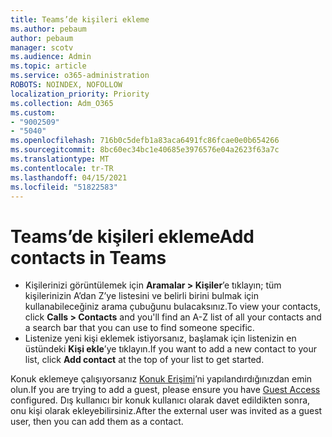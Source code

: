 ```yaml
---
title: Teams’de kişileri ekleme
ms.author: pebaum
author: pebaum
manager: scotv
ms.audience: Admin
ms.topic: article
ms.service: o365-administration
ROBOTS: NOINDEX, NOFOLLOW
localization_priority: Priority
ms.collection: Adm_O365
ms.custom:
- "9002509"
- "5040"
ms.openlocfilehash: 716b0c5defb1a83aca6491fc86fcae0e0b654266
ms.sourcegitcommit: 8bc60ec34bc1e40685e3976576e04a2623f63a7c
ms.translationtype: MT
ms.contentlocale: tr-TR
ms.lasthandoff: 04/15/2021
ms.locfileid: "51822583"
---
```

# <a name="add-contacts-in-teams"></a><span data-ttu-id="6f165-102">Teams’de kişileri ekleme</span><span class="sxs-lookup"><span data-stu-id="6f165-102">Add contacts in Teams</span></span>

- <span data-ttu-id="6f165-103">Kişilerinizi görüntülemek için **Aramalar > Kişiler**’e tıklayın; tüm kişilerinizin A’dan Z’ye listesini ve belirli birini bulmak için kullanabileceğiniz arama çubuğunu bulacaksınız.</span><span class="sxs-lookup"><span data-stu-id="6f165-103">To view your contacts, click **Calls > Contacts** and you'll find an A-Z list of all your contacts and a search bar that you can use to find someone specific.</span></span> 
- <span data-ttu-id="6f165-104">Listenize yeni kişi eklemek istiyorsanız, başlamak için listenizin en üstündeki **Kişi ekle**’ye tıklayın.</span><span class="sxs-lookup"><span data-stu-id="6f165-104">If you want to add a new contact to your list, click **Add contact** at the top of your list to get started.</span></span>

<span data-ttu-id="6f165-105">Konuk eklemeye çalışıyorsanız [Konuk Erişimi](https://docs.microsoft.com/microsoftteams/set-up-guests)’ni yapılandırdığınızdan emin olun.</span><span class="sxs-lookup"><span data-stu-id="6f165-105">If you are trying to add a guest, please ensure you have [Guest Access](https://docs.microsoft.com/microsoftteams/set-up-guests) configured.</span></span> <span data-ttu-id="6f165-106">Dış kullanıcı bir konuk kullanıcı olarak davet edildikten sonra, onu kişi olarak ekleyebilirsiniz.</span><span class="sxs-lookup"><span data-stu-id="6f165-106">After the external user was invited as a guest user, then you can add them as a contact.</span></span>
